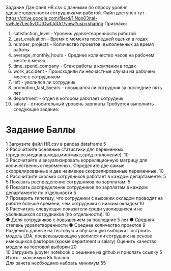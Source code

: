 Задание
Дан файл HR.csv с данными по опросу уровня удовлетворенности сотрудниками работой.
Файл доступен тут -
https://drive.google.com/file/d/1INgo03nal-vwFJe7Lec5vOUtOwfJdUr1/view?usp=sharing
Признаки:
1. satisfaction_level - Уровень удовлетворенности работой
2. Last_evaluation - Время с момента последней оценки в годах
3. number_projects - Количество проектов, выполненных за время работы
4. average_monthly_hours - Среднее количество часов на рабочем месте в месяц
5. time_spend_company - Стаж работы в компании в годах
6. work_accident - Происходили ли несчастные случаи на рабочем месте с сотрудником
7. left - уволился ли сотрудник
8. promotion_last_5years - повышался ли сотрудник за последние пять лет
9. department - отдел в котором работает сотрудник
10. salary - относительный уровень зарплаты
Требуется выполнить следующее задание:
# Задание Баллы
1 Загрузите файл HR.csv в pandas dataframe 5</br>
2 Рассчитайте основные статистики для переменных
(среднее,медиана,мода,мин/макс,сред.отклонение).
10</br>
3 Рассчитайте и визуализировать корреляционную матрицу для
количественных переменных.
Определите две самые скоррелированные и две наименее
скоррелированные переменные.
10</br>
4 Рассчитайте сколько сотрудников работает в каждом
департаменте.
5</br>
5 Показать распределение сотрудников по зарплатам. 5</br>
6 Показать распределение сотрудников по зарплатам в каждом
департаменте по отдельности
5</br>
7 Проверить гипотезу, что сотрудники с высоким окладом
проводят на работе больше времени, чем сотрудники с низким
окладом
10</br>
8 Рассчитать следующие показатели среди уволившихся и не
уволившихся сотрудников (по отдельности):
10</br>
● Доля сотрудников с повышением за последние 5 лет
● Средняя степень удовлетворенности
● Среднее количество проектов
9 Разделить данные на тестовую и обучающую выборки
Построить модель LDA, предсказывающую уволился ли
сотрудник на основе имеющихся факторов (кроме department и
salary)
Оценить качество модели на тестовой выборки
20</br>
10 Загрузить jupyter notebook с решение на github и прислать ссылку 5</br>
Итого - максимум 85 баллов</br>
Для зачета необходимо набрать минимум 55</br>

